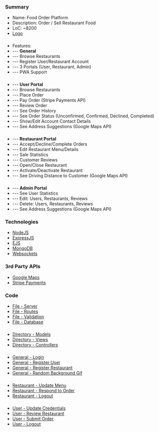 ### Summary
- Name: Food Order Platform
- Description: Order / Sell Restaurant Food
- LoC: ~8200
- [Logo](https://github.com/Sinc0/NodeFoodOrderingPlatform/blob/master/public/pwa/pwa-icon-512x512.png)
###
- Features:
- \--- **General**
- \--- Browse Restaurants
- \--- Register User/Restaurant Account
- \--- 3 Portals (User, Restaurant, Admin)
- \--- PWA Support
###
- \--- **User Portal** 
- \--- Browse Restaurants
- \--- Place Order
- \--- Pay Order (Stripe Payments API)
- \--- Review Order
- \--- See Order History
- \--- See Order Status (Unconfirmed, Confirmed, Declined, Completed)
- \--- Show/Edit Account Contact Details
- \--- See Address Suggestions (Google Maps API)
###
- \--- **Restaurant Portal**
- \--- Accept/Decline/Complete Orders
- \--- Edit Restaurant Menu/Details
- \--- Sale Statistics
- \--- Customer Reviews
- \--- Open/Close Restaurant
- \--- Activate/Deactivate Restaurant
- \--- See Driving Distance to Customer (Google Maps API)
###
- \--- **Admin Portal** 
- \--- See User Statistics
- \--- Edit: Users, Restaurants, Reviews
- \--- Delete: Users, Restaurants, Reviews
- \--- See Address Suggestions (Google Maps API)

### Technologies
- [NodeJS](https://www.nodejs.org)
- [ExpressJS](https://expressjs.com)
- [EJS](https://ejs.co)
- [MongoDB](https://www.mongodb.com)
- [Websockets](https://websocket.org)

### 3rd Party APIs
- [Google Maps](https://developers.google.com/maps)
- [Stripe Payments](https://stripe.com/payments)

### Code
- [File - Server](https://github.com/Sinc0/NodeFoodOrderingPlatform/blob/master/server.js)
- [File - Routes](https://github.com/Sinc0/NodeFoodOrderingPlatform/blob/master/routes.js)
- [File - Validation](https://github.com/Sinc0/NodeFoodOrderingPlatform/blob/master/validation.js)
- [File - Database](https://github.com/Sinc0/NodeFoodOrderingPlatform/blob/master/controllers/database.js)
###
- [Directory - Models](https://github.com/Sinc0/NodeFoodOrderingPlatform/tree/master/models)
- [Directory - Views](https://github.com/Sinc0/NodeFoodOrderingPlatform/tree/master/views)
- [Directory - Controllers](https://github.com/Sinc0/NodeFoodOrderingPlatform/tree/master/controllers)
###
- [General - Login](https://github.com/Sinc0/NodeFoodOrderingPlatform/blob/master/controllers/user.js#L579-L623)
- [General - Register User](https://github.com/Sinc0/NodeFoodOrderingPlatform/blob/master/controllers/user.js#L488-L526)
- [General - Register Restaurant](https://github.com/Sinc0/NodeFoodOrderingPlatform/blob/master/controllers/user.js#L529-L576)
- [General - Random Background Gif](https://github.com/Sinc0/NodeFoodOrderingPlatform/blob/master/views/user-index.ejs#L21-L33)
###
- [Restaurant - Update Menu](https://github.com/Sinc0/NodeFoodOrderingPlatform/blob/master/controllers/portal.js#L204-L225)
- [Restaurant - Respond to Order](https://github.com/Sinc0/NodeFoodOrderingPlatform/blob/master/controllers/portal.js#L291-L305)
- [Restaurant - Logout](https://github.com/Sinc0/NodeFoodOrderingPlatform/blob/master/controllers/portal.js#L174-L199)
###
- [User - Update Credentials](https://github.com/Sinc0/NodeFoodOrderingPlatform/blob/master/controllers/user.js#L653-L670)
- [User - Review Restaurant](https://github.com/Sinc0/NodeFoodOrderingPlatform/blob/master/controllers/user.js#L704-L738)
- [User - Submit Order](https://github.com/Sinc0/NodeFoodOrderingPlatform/blob/master/controllers/user.js#L377-L443)
- [User - Logout](https://github.com/Sinc0/NodeFoodOrderingPlatform/blob/master/controllers/user.js#L446-L485)
